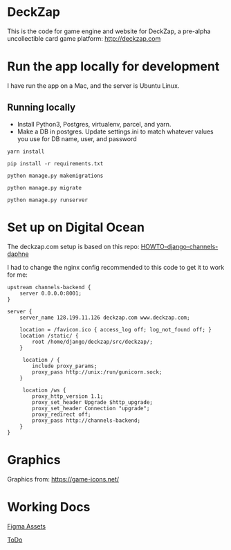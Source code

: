 # DeckZap
This is the code for game engine and website for DeckZap, a pre-alpha uncollectible card game platform: http://deckzap.com

# Run the app locally for development

I have run the app on a Mac, and the server is Ubuntu Linux.

## Running locally

* Install Python3, Postgres, virtualenv, parcel, and yarn.
* Make a DB in postgres. Update settings.ini to match whatever values you use for DB name, user, and password

`yarn install`

`pip install -r requirements.txt`

`python manage.py makemigrations`

`python manage.py migrate`

`python manage.py runserver`

# Set up on Digital Ocean

The deckzap.com setup is based on this repo: [HOWTO-django-channels-daphne](https://github.com/mitchtabian/HOWTO-django-channels-daphne/blob/master/README.md)

I had to change the nginx config recommended to this code to get it to work for me:

    upstream channels-backend {
        server 0.0.0.0:8001;
    }

    server {
        server_name 128.199.11.126 deckzap.com www.deckzap.com;

        location = /favicon.ico { access_log off; log_not_found off; }
        location /static/ {
            root /home/django/deckzap/src/deckzap/;
        }

         location / {
            include proxy_params;
            proxy_pass http://unix:/run/gunicorn.sock;
        }

         location /ws {
            proxy_http_version 1.1;
            proxy_set_header Upgrade $http_upgrade;
            proxy_set_header Connection "upgrade";
            proxy_redirect off;
            proxy_pass http://channels-backend;
        }
    }

# Graphics

Graphics from: https://game-icons.net/

# Working Docs

[Figma Assets](https://www.figma.com/file/eSJ5urEoWnWos8uHb5ZsbG/DeckZap-Assets?node-id=0%3A1)

[ToDo](https://docs.google.com/document/d/1lCRn96Zj2yh1rm-wDA4Z1b90QRmvyh-EUM6z9DSxXT8/edit)